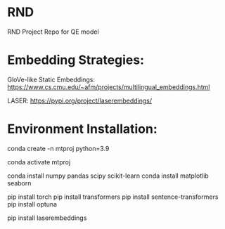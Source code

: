 # RND
RND Project Repo for QE model

# Embedding Strategies:
GloVe-like Static Embeddings:
https://www.cs.cmu.edu/~afm/projects/multilingual_embeddings.html

LASER:
https://pypi.org/project/laserembeddings/




# Environment Installation:
conda create -n mtproj python=3.9

conda activate mtproj

conda install numpy pandas scipy scikit-learn
conda install matplotlib seaborn

pip install torch
pip install transformers
pip install sentence-transformers
pip install optuna

pip install laserembeddings

